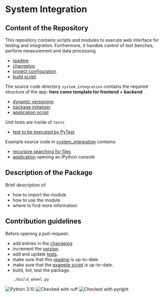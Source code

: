 # System Integration

## Content of the Repository

This repository contains scripts and modules to execute web interface for testing and integration. Furthermore, it handles control of test benches, perform measurement and data processing


* [readme](README.md)
* [changelog](CANGELOG.md)
* [project configuration](pyproject.toml)
* [build script](build_wheel.sh)

The source code directory `system_integration` contains the required structure of the app:
**here come template for frontend + backend**
* [dynamic versioning](system_integration/version.py)
* [package initializer](system_integration/__init__.py)
* [application script](system_integration/app.py)

Unit tests are inside of `tests`
* [test to be executed by PyTest](tests/test_template.py)

Example source code in [system_integration](system_integration) contains:

* [recursive searching for files](system_integration/files.py)
* [application](system_integration/app.py) opening an iPython console

## Description of the Package

Brief description of:

* how to import the module
* how to use the module
* where to find more information

## Contribution guidelines

Before opening a pull-request:

- add entries in the [changelog](CHANGELOG.md).
- increment the [version](system_integration/version.py).
- add and update [tests](tests/).
- make sure that this [readme](README.md) is up-to-date.
- make sure that the [example script](example_template.py) is up-to-date.
- build, lint, test the package.
  ```bash
  ./build_wheel.py
  ```


![Python 3.10](https://img.shields.io/badge/python-3.10-blue.svg)
![Checked with ruff](https://img.shields.io/endpoint?url=https://raw.githubusercontent.com/astral-sh/ruff/main/assets/badge/v2.json)
![Checked with pyright](https://microsoft.github.io/pyright/img/pyright_badge.svg)
